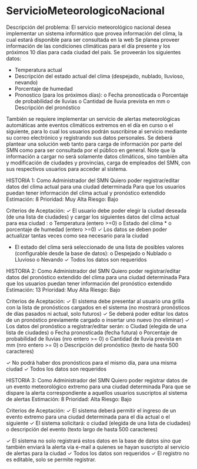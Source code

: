 # ServicioMeteorologicoNacional
Descripción del problema:
El servicio meteorológico nacional desea implementar un sistema informático que provea
información del clima, la cual estará disponible para ser consultada en la web
Se planea proveer información de las condiciones climáticas para el día presente y los
próximos 10 días para cada ciudad del país.
Se proveerán los siguientes datos:
- Temperatura actual
- Descripción del estado actual del clima (despejado, nublado, lluvioso, nevando)
- Porcentaje de humedad
- Pronostico (para los próximos días):
                                      o Fecha pronosticada
                                      o Porcentaje de probabilidad de lluvias
                                      o Cantidad de lluvia prevista en mm
                                      o Descripción del pronóstico

También se requiere implementar un servicio de alertas meteorológicas automáticas ante
eventos climáticos extremos en el día en curso o el siguiente, para lo cual los usuarios podrán
suscribirse al servicio mediante su correo electrónico y registrando sus datos personales.
Se deberá plantear una solución web tanto para carga de información por parte del SMN como
para ser consultada por el público en general.
Note que la información a cargar no será solamente datos climáticos, sino también alta y
modificación de ciudades y provincias, carga de empleados del SMN, con sus respectivos
usuarios para acceder al sistema.

HISTORIA 1: Como Administrador del SMN
Quiero poder registrar/editar datos del clima
actual para una ciudad determinada
Para que los usuarios puedan tener información
del clima actual y pronóstico extendido
Estimación: 8 Prioridad: Muy Alta Riesgo: Bajo

Criterios de Aceptación:
✓ El usuario debe poder elegir la ciudad deseada
(de una lista de ciudades) y cargar los siguientes
datos del clima actual para esa ciudad :
o Temperatura (entero >=0)
o Estado del clima *
o porcentaje de humedad (entero >=0)
✓ Los datos se deben poder actualizar tantas veces
como sea necesario para la ciudad
* El estado del clima será seleccionado de una
lista de posibles valores (configurable desde la
base de datos):
o Despejado
o Nublado
o Lluvioso
o Nevando
✓ Todos los datos son requeridos

HISTORIA 2: Como Administrador del SMN
Quiero poder registrar/editar datos del pronóstico
extendido del clima para una ciudad determinada
Para que los usuarios puedan tener información
del pronóstico extendido
Estimación: 13 Prioridad: Muy Alta Riesgo: Bajo

Criterios de Aceptación:
✓ El sistema debe presentar al usuario una grilla
con la lista de pronósticos cargados en el sistema
(no mostrará pronósticos de días pasados ni
actual, solo futuros)
✓ Se deberá poder editar los datos de un
pronóstico previamente cargado o insertar uno
nuevo (no eliminar)
✓ Los datos del pronóstico a registrar/editar serán:
o Ciudad (elegida de una lista de
ciudades)
o Fecha pronosticada (fecha futura)
o Porcentaje de probabilidad de lluvias
(nro entero >= 0)
o Cantidad de lluvia prevista en mm (nro
entero >= 0)
o Descripción del pronóstico (texto de
hasta 500 caracteres)

✓ No podrá haber dos pronósticos para el mismo
día, para una misma ciudad
✓ Todos los datos son requeridos

HISTORIA 3: Como Administrador del SMN
Quiero poder registrar datos de un evento
meteorológico extremo para una ciudad
determinada
Para que se dispare la alerta correspondiente a
aquellos usuarios suscriptos al sistema de alertas
Estimación: 8 Prioridad: Alta Riesgo: Bajo

Criterios de Aceptación:
✓ El sistema deberá permitir el ingreso de un
evento extremo para una ciudad determinada
para el día actual o el siguiente
✓ El sistema solicitará:
o ciudad (elegida de una lista de ciudades)
o descripción del evento (texto largo de
hasta 500 caracteres)

✓ El sistema no solo registrará estos datos en la
base de datos sino que también enviará la alerta
vía e-mail a quienes se hayan suscripto al
servicio de alertas para la ciudad
✓ Todos los datos son requeridos
✓ El registro no es editable, solo se permite
registrar.
